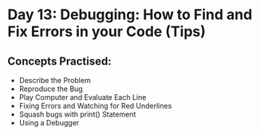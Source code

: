 # Day 13: Debugging: How to Find and Fix Errors in your Code (Tips)

## Concepts Practised:

- Describe the Problem
- Reproduce the Bug
- Play Computer and Evaluate Each Line
- Fixing Errors and Watching for Red Underlines
- Squash bugs with print() Statement
- Using a Debugger